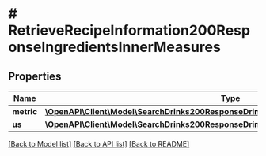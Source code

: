 # # RetrieveRecipeInformation200ResponseIngredientsInnerMeasures

## Properties

Name | Type | Description | Notes
------------ | ------------- | ------------- | -------------
**metric** | [**\OpenAPI\Client\Model\SearchDrinks200ResponseDrinksInnerIngredientsInnerMeasuresMetric**](SearchDrinks200ResponseDrinksInnerIngredientsInnerMeasuresMetric.md) |  | [optional]
**us** | [**\OpenAPI\Client\Model\SearchDrinks200ResponseDrinksInnerIngredientsInnerMeasuresMetric**](SearchDrinks200ResponseDrinksInnerIngredientsInnerMeasuresMetric.md) |  | [optional]

[[Back to Model list]](../../README.md#models) [[Back to API list]](../../README.md#endpoints) [[Back to README]](../../README.md)
